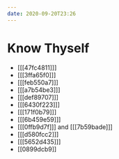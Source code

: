 ```yaml
---
date: 2020-09-20T23:26
---
```


# Know Thyself

- [[[47fc4811]]]
- [[[3ffa65f0]]]
- [[[feb550a7]]]
- [[[a7b54be3]]]
- [[[def89707]]]
- [[[6430f223]]]
- [[[171f0b79]]]
- [[[6b459e59]]]
- [[[0ffb9d7f]]] and [[[7b59bade]]]
- [[[d580fcc2]]]
- [[[5652d435]]]
- [[0899dcb9]]
